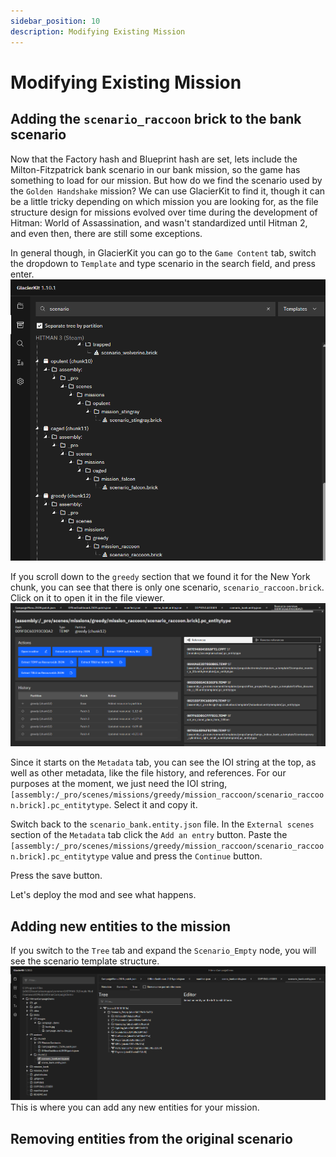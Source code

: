 ```yaml
---
sidebar_position: 10
description: Modifying Existing Mission
---
```


# Modifying Existing Mission

## Adding the `scenario_raccoon` brick to the bank scenario
Now that the Factory hash and Blueprint hash are set, lets include the Milton-Fitzpatrick bank scenario in our bank mission, so the game has something to load for our mission. But how do we find the scenario used by the `Golden Handshake` mission? We can use GlacierKit to find it, though it can be a little tricky depending on which mission you are looking for, as the file structure design for missions evolved over time during the development of Hitman: World of Assassination, and wasn't standardized until Hitman 2, and even then, there are still some exceptions.

In general though, in GlacierKit you can go to the `Game Content` tab, switch the dropdown to `Template` and type scenario in the search field, and press enter.
![game_content_scenario.png](resources/game_content_scenario.png)

If you scroll down to the `greedy` section that we found it for the New York chunk, you can see that there is only one scenario, `scenario_raccoon.brick`. Click on it to open it in the file viewer.
![greedy_scenario_racoon.png](resources/greedy_scenario_racoon.png)

Since it starts on the `Metadata` tab, you can see the IOI string at the top, as well as other metadata, like the file history, and references. For our purposes at the moment, we just need the IOI string, `[assembly:/_pro/scenes/missions/greedy/mission_raccoon/scenario_raccoon.brick].pc_entitytype`. Select it and copy it.

Switch back to the `scenario_bank.entity.json` file. In the `External scenes` section of the `Metadata` tab click the `Add an entry` button. Paste the `[assembly:/_pro/scenes/missions/greedy/mission_raccoon/scenario_raccoon.brick].pc_entitytype` value and press the `Continue` button.

Press the save button.

Let's deploy the mod and see what happens.

## Adding new entities to the mission
If you switch to the `Tree` tab and expand the `Scenario_Empty` node, you will see the scenario template structure.
![scenario_tree_view.png](resources/scenario_tree_view.png)
This is where you can add any new entities for your mission.

## Removing entities from the original scenario